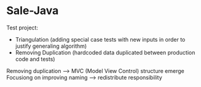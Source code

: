 # Sale-Java
Test project:
* Triangulation (adding special case tests with new inputs in order to justify generaling algorithm)
* Removing Duplication (hardcoded data duplicated between production code and tests)

Removing duplication --> MVC (Model View Control) structure emerge
Focusiong on improving naming --> redistribute responsibility



